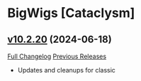 # BigWigs [Cataclysm]

## [v10.2.20](https://github.com/BigWigsMods/BigWigs_Cataclysm/tree/v10.2.20) (2024-06-18)
[Full Changelog](https://github.com/BigWigsMods/BigWigs_Cataclysm/compare/v10.2.19...v10.2.20) [Previous Releases](https://github.com/BigWigsMods/BigWigs_Cataclysm/releases)

- Updates and cleanups for classic  
